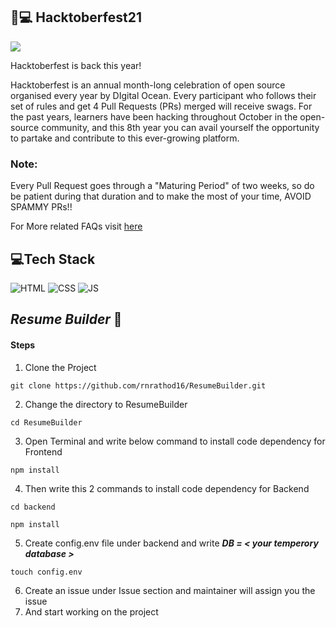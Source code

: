 ## 🏅💻 Hacktoberfest21
![](https://hacktoberfest.digitalocean.com/_nuxt/img/logo-hacktoberfest-full.f42e3b1.svg)

Hacktoberfest is back this year! 

Hacktoberfest is an annual month-long celebration of open source organised every year by DIgital Ocean. Every participant who follows their set of rules and get 4 Pull Requests (PRs) merged will receive swags. For the past years, learners have been hacking throughout October in the open-source community, and this 8th year you can avail yourself the opportunity to partake and contribute to this ever-growing platform.

### Note:
Every Pull Request goes through a "Maturing Period" of two weeks, so do be patient during that duration and to make the most of your time, AVOID SPAMMY PRs!!

For More related FAQs visit [here](https://hacktoberfest.digitalocean.com/faq)


## 💻Tech Stack
 
 
  
![HTML](https://img.shields.io/badge/html5%20-%23E34F26.svg?&style=for-the-badge&logo=html5&logoColor=white)
![CSS](https://img.shields.io/badge/css3%20-%231572B6.svg?&style=for-the-badge&logo=css3&logoColor=white)
![JS](https://img.shields.io/badge/javascript%20-%23323330.svg?&style=for-the-badge&logo=javascript&logoColor=%23F7DF1E)
  



## ***Resume Builder*** 🍂

#### Steps

1. Clone the Project 
```
git clone https://github.com/rnrathod16/ResumeBuilder.git
```
2. Change the directory to ResumeBuilder
```
cd ResumeBuilder
```
3. Open Terminal and write below command to install code dependency for Frontend
```
npm install
```
4. Then write this 2 commands to install code dependency for Backend
```
cd backend
```
```
npm install
```
5. Create config.env file under backend and write ***DB = < your temperory database >***
```
touch config.env
```
6. Create an issue under Issue section and maintainer will assign you the issue
7. And start working on the project 
